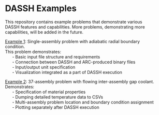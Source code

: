 # DASSH Examples


This repository contains example problems that demonstrate various DASSH features and capabilities. More problems, demonstrating more capabilities, will be added in the future.


[Example 1](https://github.com/dassh-dev/examples/Example-1_1-asm/):
Single-assembly problem with adiabatic radial boundary condition.  
This problem demonstrates:  
&nbsp;&nbsp;&nbsp;&nbsp;&nbsp;&nbsp;\-
    Basic input file structure and requirements  
&nbsp;&nbsp;&nbsp;&nbsp;&nbsp;&nbsp;\-
    Connection between DASSH and ARC-produced binary files   
&nbsp;&nbsp;&nbsp;&nbsp;&nbsp;&nbsp;\-
    Input/output unit specification  
&nbsp;&nbsp;&nbsp;&nbsp;&nbsp;&nbsp;\-
    Visualization integrated as a part of DASSH execution  


[Example 2](https://github.com/dassh-dev/examples/Example-2_37-asm/):
37-assembly problem with flowing inter-assembly gap coolant.  
Demonstrates:  
&nbsp;&nbsp;&nbsp;&nbsp;&nbsp;&nbsp;\-
    Specification of material properties  
&nbsp;&nbsp;&nbsp;&nbsp;&nbsp;&nbsp;\-
    Dumping detailed temperature data to CSVs  
&nbsp;&nbsp;&nbsp;&nbsp;&nbsp;&nbsp;\-
    Multi-assembly problem location and boundary condition assignment  
&nbsp;&nbsp;&nbsp;&nbsp;&nbsp;&nbsp;\-
    Plotting separately after DASSH execution
